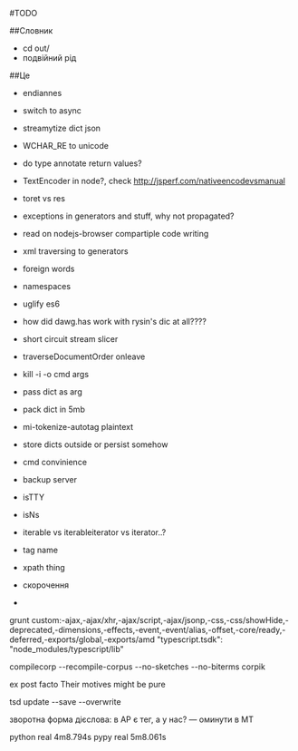 
#TODO

##Словник
- cd out/
- подвійний рід 

##Це
- endiannes
- switch to async
- streamytize dict json
- WCHAR_RE to unicode
- do type annotate return values?
- TextEncoder in node?, check http://jsperf.com/nativeencodevsmanual
- toret vs res
- exceptions in generators and stuff, why not propagated?
- read on nodejs-browser compartiple code writing
- xml traversing to generators
- foreign words
- namespaces
- uglify es6
- how did dawg.has work with rysin's dic at all????
- short circuit stream slicer
- traverseDocumentOrder onleave
- kill -i -o cmd args
- pass dict as arg
- pack dict in 5mb
- mi-tokenize-autotag plaintext
- store dicts outside or persist somehow
- cmd convinience
- backup server
- isTTY
- isNs
- iterable vs iterableiterator vs iterator..?
- tag name
- xpath thing

- скорочення
- <supplied>



grunt custom:-ajax,-ajax/xhr,-ajax/script,-ajax/jsonp,-css,-css/showHide,-deprecated,-dimensions,-effects,-event,-event/alias,-offset,-core/ready,-deferred,-exports/global,-exports/amd
"typescript.tsdk": "node_modules/typescript/lib"

compilecorp --recompile-corpus --no-sketches --no-biterms corpik

<term xml:lang="la">ex post facto</term>
Their motives <emph rend="italics">might</emph> be pure
<div xml:base="http://www.example.org/somewhere.xml">


tsd update --save --overwrite

зворотна форма дієслова: в АР є тег, а у нас? — оминути в MT

python real	4m8.794s
pypy real	5m8.061s